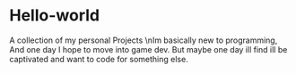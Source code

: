 # Hello-world
A collection of my personal Projects
\nIm basically new to programming,
And one day I hope to move into game dev.
But maybe one day ill find ill be captivated and want to code for something else.
